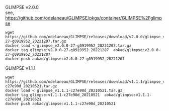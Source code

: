 GLIMPSE v2.0.0  
see, https://github.com/odelaneau/GLIMPSE/pkgs/container/GLIMPSE%2Fglimpse
```
wget https://github.com/odelaneau/GLIMPSE/releases/download/v2.0.0/glimpse_v2.0.0-27-g0919952_20221207.tar.gz
docker load < glimpse_v2.0.0-27-g0919952_20221207.tar.gz
docker tag glimpse:v2.0.0-27-g0919952_20221207  aokad/glimpse:v2.0.0-27-g0919952_20221207
docker push aokad/glimpse:v2.0.0-27-g0919952_20221207
```

GLIMPSE v1.1.1
```
wget https://github.com/odelaneau/GLIMPSE/releases/download/v1.1.1/glimpse_v1.1.1-c27e90d_20210521.tar.gz
docker load < glimpse_v1.1.1-c27e90d_20210521.tar.gz
docker tag glimpse:v1.1.1-c27e90d_20210521  aokad/glimpse:v1.1.1-c27e90d_20210521
docker push aokad/glimpse:v1.1.1-c27e90d_20210521
```
